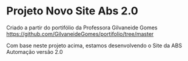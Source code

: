 # Projeto Novo Site Abs 2.0

Criado a partir do portifólio da Professora Gilvaneide Gomes https://github.com/GilvaneideGomes/portifolio/tree/master

Com base neste projeto acima, estamos desenvolvendo o Site da ABS Automação versão 2.0


